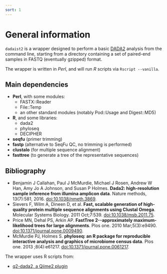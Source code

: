 ```yaml
---
sort: 1
---
```

# General information

`dadaist2` is a wrapper designed to perform a basic [DADA2](https://benjjneb.github.io/dada2/index.html)
analysis from the command line, starting from a directory containing a set of
paired-end samples in FASTQ (eventually gzipped) format.

The wrapper is written in _Perl_, and will run _R_ scripts via `Rscript --vanilla`.

## Main dependencies

* **Perl**, with some modules:
  - FASTX::Reader
  - File::Temp
  - an other standard modules (notably Pod::Usage and Digest::MD5)
* **R**, and some libraries:
  - dada2
  - phyloseq
  - DECIPHER
* **seqfu** (primer trimming)
* **fastp** (alternative to SeqFu QC, no trimming is performed)
* **clustalo** (for multiple sequence alignment)
* **fasttree** (to generate a tree of the representative sequences)


## Bibliography
* Benjamin J Callahan, Paul J McMurdie, Michael J Rosen, Andrew W Han, Amy Jo A Johnson, and Susan P Holmes. **Dada2: high-resolution sample inference from illumina amplicon data**. Nature methods, 13(7):581, 2016. [doi:10.1038/nmeth.3869](https://doi.org/doi:10.1038/nmeth.3869).
* Sievers F, Wilm A, Dineen D, et al. **Fast, scalable generation of high-quality protein multiple sequence alignments using Clustal Omega**. Molecular Systems Biology. 2011 Oct;7:539. [doi:10.1038/msb.2011.75](https://doi.org/doi:10.1038/msb.2011.75).
* Price MN, Dehal PS, Arkin AP. **FastTree 2--approximately maximum-likelihood trees for large alignments**. Plos one. 2010 Mar;5(3):e9490. [doi:10.1371/journal.pone.0009490](https://doi.org/doi:10.1371/journal.pone.0009490).
* McMurdie PJ, Holmes S. **phyloseq: an R package for reproducible interactive analysis and graphics of microbiome census data**. Plos one. 2013 ;8(4):e61217. [doi:10.1371/journal.pone.0061217](https://doi.org/doi:10.1371/journal.pone.0061217).

The wrapper uses R scripts from:
* [q2-dada2, a Qiime2 plugin](https://github.com/qiime2/q2-dada2)

